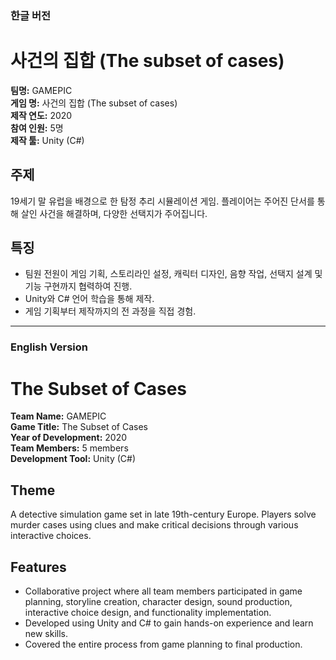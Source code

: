 ### 한글 버전

# 사건의 집합 (The subset of cases)

**팀명:** GAMEPIC  
**게임 명:** 사건의 집합 (The subset of cases)  
**제작 연도:** 2020  
**참여 인원:** 5명  
**제작 툴:** Unity (C#)  

## 주제
19세기 말 유럽을 배경으로 한 탐정 추리 시뮬레이션 게임. 플레이어는 주어진 단서를 통해 살인 사건을 해결하며, 다양한 선택지가 주어집니다.

## 특징
- 팀원 전원이 게임 기획, 스토리라인 설정, 캐릭터 디자인, 음향 작업, 선택지 설계 및 기능 구현까지 협력하여 진행.
- Unity와 C# 언어 학습을 통해 제작.
- 게임 기획부터 제작까지의 전 과정을 직접 경험.

---

### English Version

# The Subset of Cases

**Team Name:** GAMEPIC  
**Game Title:** The Subset of Cases  
**Year of Development:** 2020  
**Team Members:** 5 members  
**Development Tool:** Unity (C#)  

## Theme
A detective simulation game set in late 19th-century Europe. Players solve murder cases using clues and make critical decisions through various interactive choices.

## Features
- Collaborative project where all team members participated in game planning, storyline creation, character design, sound production, interactive choice design, and functionality implementation.
- Developed using Unity and C# to gain hands-on experience and learn new skills.
- Covered the entire process from game planning to final production.
